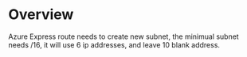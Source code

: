 # Overview

Azure Express route needs to create new subnet, the minimual subnet needs /16, it will use 6 ip addresses, and leave 10 blank address.